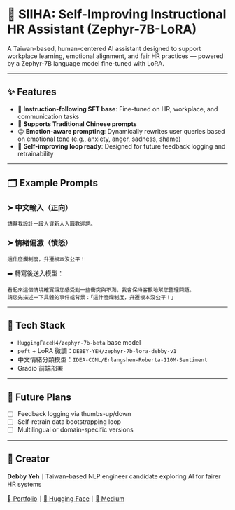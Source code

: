 # 🤖 SIIHA: Self-Improving Instructional HR Assistant (Zephyr-7B-LoRA)

A Taiwan-based, human-centered AI assistant designed to support workplace learning, emotional alignment, and fair HR practices — powered by a Zephyr-7B language model fine-tuned with LoRA.

---

## ✨ Features

- 🧠 **Instruction-following SFT base**: Fine-tuned on HR, workplace, and communication tasks
- 💬 **Supports Traditional Chinese prompts**
- 😌 **Emotion-aware prompting**: Dynamically rewrites user queries based on emotional tone (e.g., anxiety, anger, sadness, shame)
- 🔄 **Self-improving loop ready**: Designed for future feedback logging and retrainability

---

## 🗂 Example Prompts

### ➤ 中文輸入（正向）
```
請幫我設計一段人資新人入職歡迎詞。
```

### ➤ 情緒偏激（憤怒）
```
這什麼爛制度，升遷根本沒公平！
```
➡️ 轉寫後送入模型：
```
看起來這個情境確實讓您感受到一些衝突與不滿，我會保持客觀地幫您整理問題。
請您先描述一下具體的事件或背景：「這什麼爛制度，升遷根本沒公平！」
```

---

## 🧱 Tech Stack

- `HuggingFaceH4/zephyr-7b-beta` base model
- `peft` + LoRA 微調：`DEBBY-YEH/zephyr-7b-lora-debby-v1`
- 中文情緒分類模型：`IDEA-CCNL/Erlangshen-Roberta-110M-Sentiment`
- Gradio 前端部署

---

## 🔮 Future Plans

- [ ] Feedback logging via thumbs-up/down
- [ ] Self-retrain data bootstrapping loop
- [ ] Multilingual or domain-specific versions

---

## 👤 Creator
**Debby Yeh**｜Taiwan-based NLP engineer candidate exploring AI for fairer HR systems

[🔗 Portfolio](https://www.notion.so/Debby-Yeh-NLP-Application-Engineer-Portfolio-1ca5118474d2801caa58de564fb53e38?pvs=4)｜[🔗 Hugging Face](https://huggingface.co/DEBBY-YEH)｜[🔗 Medium](https://medium.com/@debby_yeh)
